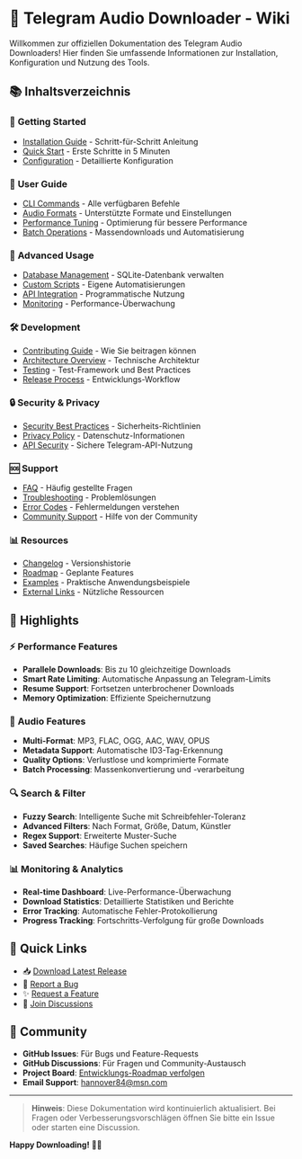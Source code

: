 # 🎵 Telegram Audio Downloader - Wiki

Willkommen zur offiziellen Dokumentation des Telegram Audio Downloaders! Hier finden Sie umfassende Informationen zur Installation, Konfiguration und Nutzung des Tools.

## 📚 **Inhaltsverzeichnis**

### 🚀 **Getting Started**
- [Installation Guide](Installation-Guide) - Schritt-für-Schritt Anleitung
- [Quick Start](Quick-Start) - Erste Schritte in 5 Minuten
- [Configuration](Configuration) - Detaillierte Konfiguration

### 📖 **User Guide**
- [CLI Commands](CLI-Commands) - Alle verfügbaren Befehle
- [Audio Formats](Audio-Formats) - Unterstützte Formate und Einstellungen
- [Performance Tuning](Performance-Tuning) - Optimierung für bessere Performance
- [Batch Operations](Batch-Operations) - Massendownloads und Automatisierung

### 🔧 **Advanced Usage**
- [Database Management](Database-Management) - SQLite-Datenbank verwalten
- [Custom Scripts](Custom-Scripts) - Eigene Automatisierungen
- [API Integration](API-Integration) - Programmatische Nutzung
- [Monitoring](Monitoring) - Performance-Überwachung

### 🛠 **Development**
- [Contributing Guide](Contributing-Guide) - Wie Sie beitragen können
- [Architecture Overview](Architecture-Overview) - Technische Architektur
- [Testing](Testing) - Test-Framework und Best Practices
- [Release Process](Release-Process) - Entwicklungs-Workflow

### 🔒 **Security & Privacy**
- [Security Best Practices](Security-Best-Practices) - Sicherheits-Richtlinien
- [Privacy Policy](Privacy-Policy) - Datenschutz-Informationen
- [API Security](API-Security) - Sichere Telegram-API-Nutzung

### 🆘 **Support**
- [FAQ](FAQ) - Häufig gestellte Fragen
- [Troubleshooting](Troubleshooting) - Problemlösungen
- [Error Codes](Error-Codes) - Fehlermeldungen verstehen
- [Community Support](Community-Support) - Hilfe von der Community

### 📊 **Resources**
- [Changelog](Changelog) - Versionshistorie
- [Roadmap](Roadmap) - Geplante Features
- [Examples](Examples) - Praktische Anwendungsbeispiele
- [External Links](External-Links) - Nützliche Ressourcen

## 🎯 **Highlights**

### ⚡ **Performance Features**
- **Parallele Downloads**: Bis zu 10 gleichzeitige Downloads
- **Smart Rate Limiting**: Automatische Anpassung an Telegram-Limits
- **Resume Support**: Fortsetzen unterbrochener Downloads
- **Memory Optimization**: Effiziente Speichernutzung

### 🎵 **Audio Features**
- **Multi-Format**: MP3, FLAC, OGG, AAC, WAV, OPUS
- **Metadata Support**: Automatische ID3-Tag-Erkennung
- **Quality Options**: Verlustlose und komprimierte Formate
- **Batch Processing**: Massenkonvertierung und -verarbeitung

### 🔍 **Search & Filter**
- **Fuzzy Search**: Intelligente Suche mit Schreibfehler-Toleranz
- **Advanced Filters**: Nach Format, Größe, Datum, Künstler
- **Regex Support**: Erweiterte Muster-Suche
- **Saved Searches**: Häufige Suchen speichern

### 📊 **Monitoring & Analytics**
- **Real-time Dashboard**: Live-Performance-Überwachung
- **Download Statistics**: Detaillierte Statistiken und Berichte
- **Error Tracking**: Automatische Fehler-Protokollierung
- **Progress Tracking**: Fortschritts-Verfolgung für große Downloads

## 🚀 **Quick Links**

- 📥 [Download Latest Release](https://github.com/Elpablo777/Telegram-Audio-Downloader/releases/latest)
- 🐛 [Report a Bug](https://github.com/Elpablo777/Telegram-Audio-Downloader/issues/new?template=bug_report.yml)
- ✨ [Request a Feature](https://github.com/Elpablo777/Telegram-Audio-Downloader/issues/new?template=feature_request.yml)
- 💬 [Join Discussions](https://github.com/Elpablo777/Telegram-Audio-Downloader/discussions)

## 🤝 **Community**

- **GitHub Issues**: Für Bugs und Feature-Requests
- **GitHub Discussions**: Für Fragen und Community-Austausch
- **Project Board**: [Entwicklungs-Roadmap verfolgen](https://github.com/users/Elpablo777/projects/2)
- **Email Support**: hannover84@msn.com

---

> **Hinweis**: Diese Dokumentation wird kontinuierlich aktualisiert. Bei Fragen oder Verbesserungsvorschlägen öffnen Sie bitte ein Issue oder starten eine Discussion.

**Happy Downloading!** 🎵✨